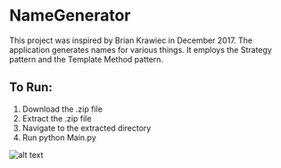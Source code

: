 # NameGenerator
This project was inspired by Brian Krawiec in December 2017. The application generates names for various things. It employs the Strategy pattern and the Template Method pattern.

## To Run:
1. Download the .zip file
2. Extract the .zip file
3. Navigate to the extracted directory
4. Run python Main.py

![alt text](http://www.plantuml.com/plantuml/png/pLMnQiCm4DtlApGcK6VeQ4f94sYN4W8PEeGCmbASex9a9BcqfFdtIh8ScyIcBKqXez_TlNltxf2dnb9jgq909gWnvA4i1MRKef9a3v1poJMrIfkKx5TMeynJyjI01oWeoj4Ou00G2Ov1NrvIr4lCNbtPZE_e6ogTakKv61AD1pbBoVesCQ4LiLKf-EOeWozemOtlbtExg8gvWtAbqMCfGMaz7i6Fc9kIMlPw4ujUb6PcoNMJroaDeKVLXhA6gof2KfUjT6hzABv-LACtCJg6J4bVAwFcqtX34uohVUjn9JZOT96EvXcDdKmchGZtqTUziuwL0qGel2HvpTtOT57PaNj69VFEVNzEWnE2tQ5cVgS-sDdSVrpFxnS-tw7uuOW3HaE1Z8dGxoedT01tb7_SeWaigsgxnVSh6vD0EzZTPvASN-rfmldIJpDwJ8E-jw5E7dHji6JebbePINBV-qPtVmq-fzKtvPAvNyWN.png "UML Diagram")